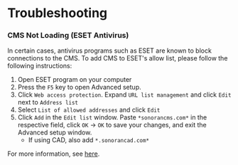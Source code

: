 # Troubleshooting

### CMS Not Loading (ESET Antivirus)

In certain cases, antivirus programs such as ESET are known to block connections to the CMS. To add CMS to ESET's allow list, please follow the following instructions:

1. Open ESET program on your computer
2. Press the `F5` key to open Advanced setup.
3. Click `Web access protection`. Expand `URL list management` and click `Edit` next to `Address list`
4. Select `List of allowed addresses` and click `Edit`
5. Click `Add` in the `Edit list` window. Paste `*sonorancms.com*` in the respective field, click `OK` → `OK` to save your changes, and exit the Advanced setup window.
   * If using CAD, also add `*.sonorancad.com*`

For more information, see [here](https://support.eset.com/en/kb2960-exclude-a-safe-website-from-being-blocked-by-web-access-protection).
